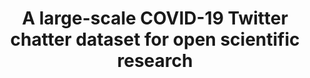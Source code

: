 ---
api_or_bulk_downloads: Bulk
citation: "\n@misc{banda_large-scale_2021,\n        title = {A large-scale {COVID}-19
  {Twitter} chatter dataset for open scientific research - an international collaboration},\n
  \       url = {https://zenodo.org/record/5458943},\n        abstract = {Version
  78 of the dataset...},\n        urldate = {2021-09-07},\n        publisher = {Zenodo},\n
  \       author = {Banda, Juan M. and Tekumalla, Ramya and Wang, Guanyu and Yu, Jingyuan
  and Liu, Tuo and Ding, Yuning and Artemova, Katya and Tutubalina, Elena and Chowell,
  Gerardo},\n        month = sep,\n        year = {2021},\n        doi = {10.5281/zenodo.5458943},\n
  \       note = {type: dataset},\n        keywords = {social media, twitter, nlp,
  covid-19, covid19},\n}\n"
code: https://github.com/thepanacealab/covid19_twitter
description: 'Dataset of tweets acquired from the Twitter Stream related to COVID-19
  chatter. The first 9 weeks of data (from January 1st, 2020 to March 11th, 2020)
  contain very low tweet counts as we filtered other data we were collecting for other
  research purposes, however, one can see the dramatic increase as the awareness for
  the virus spread. Dedicated data gathering started from March 11th yielding over
  4 million tweets a day.


  The data collected from the stream captures all languages, but the higher prevalence
  are: English, Spanish, and French. We release all tweets and retweets on the full
  dataset, and a cleaned version with no retweets. There are several practical reasons
  for us to leave the retweets, tracing important tweets and their dissemination is
  one of them. For NLP tasks we provide the top 1000 frequent terms, the top 1000
  bigrams, and the top 1000 trigrams. Some general statistics per day are included
  for both datasets.'
documentation: http://www.panacealab.org/covid19/
doi: 'DOI: 10.5281/zenodo.5458943

  type: dataset'
error_metrics: null
location: https://zenodo.org/record/5458943
record_creation_timestamp: 09/07/2021, 16:35:04
references: null
shortname: covid_twitter_chatter
tags:
- social media
- ' twitter'
- ' nlp'
- ' covid-19'
- ' covid19'
- ' twitter'
- ' covid'
- ' open-source'
terms_of_use: null
timeframe: 2000-2018
title: A large-scale COVID-19 Twitter chatter dataset for open scientific research
uuid: 1a7fc85d-38af-4fe6-83b8-0d629e85d418
versioning: 'Yes'
---